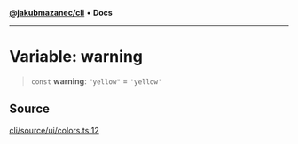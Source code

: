 [**@jakubmazanec/cli**](../../../README.md) • **Docs**

---

# Variable: warning

> `const` **warning**: `"yellow"` = `'yellow'`

## Source

[cli/source/ui/colors.ts:12](https://github.com/jakubmazanec/js-tools/blob/7be96c9bc335915647cfe729050b17fe2580309a/packages/cli/source/ui/colors.ts#L12)
